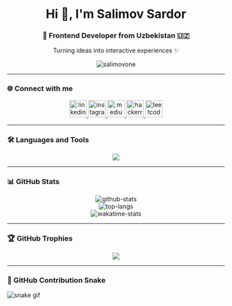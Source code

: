 <h1 align="center">Hi 👋, I'm Salimov Sardor</h1>
<h3 align="center">🚀 Frontend Developer from Uzbekistan 🇺🇿</h3>
<p align="center">Turning ideas into interactive experiences ✨</p>

<p align="center">
  <img src="https://komarev.com/ghpvc/?username=salimovone&label=Profile%20views&color=0e75b6&style=flat" alt="salimovone" />
</p>

---

### 🌐 Connect with me

<div align="center">
  <a href="https://linkedin.com/in/salimovone" target="_blank">
    <img src="https://skillicons.dev/icons?i=linkedin" height="40" alt="linkedin" />
  </a>
  <a href="https://instagram.com/sardor20.05" target="_blank">
    <img src="https://skillicons.dev/icons?i=instagram" height="40" alt="instagram" />
  </a>
  <a href="https://medium.com/@salimovone" target="_blank">
    <img src="https://skillicons.dev/icons?i=medium" height="40" alt="medium" />
  </a>
  <a href="https://www.hackerrank.com/pcprogrammer183" target="_blank">
    <img src="https://cdn.jsdelivr.net/gh/devicons/devicon/icons/hackerrank/hackerrank-original.svg" height="40" alt="hackerrank" />
  </a>
  <a href="https://leetcode.com/salimovone" target="_blank">
    <img src="https://cdn.jsdelivr.net/gh/devicons/devicon/icons/leetcode/leetcode-original.svg" height="40" alt="leetcode" />
  </a>
</div>

---

### 🛠️ Languages and Tools

<p align="center">
  <img src="https://skillicons.dev/icons?i=html,css,js,ts,react,redux,tailwind,bash,firebase" />
</p>

---

### 📊 GitHub Stats

<div align="center">
  <img src="https://github-readme-stats.vercel.app/api?username=salimovone&show_icons=true&theme=radical" alt="github-stats" />
  <br />
  <img src="https://github-readme-stats.vercel.app/api/top-langs/?username=salimovone&layout=compact&theme=radical" alt="top-langs" />
  <br/>
  <img src="https://github-readme-stats.vercel.app/api/wakatime?username=salimovone&layout=compact&theme=radical" alt="wakatime-stats" />
</div>

---

### 🏆 GitHub Trophies

<p align="center">
  <img src="https://github-profile-trophy.vercel.app/?username=salimovone&theme=algolia&no-bg=true&no-frame=true" />
</p>

---

### 🐍 GitHub Contribution Snake

![snake gif](https://github.com/salimovone/salimovone/blob/output/github-contribution-grid-snake.svg)
